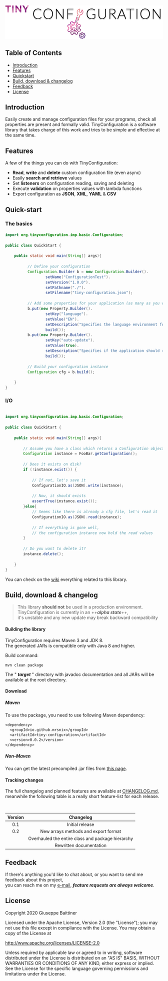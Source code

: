 <p align="center">
    <img alt="Logo" src="./img/TinyConfiguration.png">
</p>

## Table of Contents
- [Introduction](#introduction)
- [Features](#features)
- [Quickstart](#quick-start)
- [Build, download & changelog](#build-download--changelog)
- [Feedback](#feedback)
- [License](#license)

## Introduction
Easily create and manage configuration files for your programs, 
check all properties are present and formally valid. 
TinyConfiguration is a software library that takes charge of this work 
and tries to be simple and effective at the same time.

## Features
A few of the things you can do with TinyConfiguration:

* **Read**, **write** and **delete** custom configuration file (even async)
* Easily **search and retrieve** values
* Set **listeners** on configuration reading, saving and deleting
* Execute **validation** on properties values with lambda functions
* Export configuration as **JSON**, **XML**, **YAML** & **CSV**

## Quick-start

### The basics

```java
import org.tinyconfiguration.imp.basic.Configuration;

public class QuickStart {

    public static void main(String[] args){

          // Define your configuration 
          Configuration.Builder b = new Configuration.Builder().
                  setName("ConfigurationTest").
                  setVersion("1.0.0").
                  setPathname("./").
                  setFilename("tiny-configuration.json");

          // Add some properties for your application (as many as you want)
          b.put(new Property.Builder().
                  setKey("language").
                  setValue("EN").
                  setDescription("Specifies the language environment for the session").
                  build());
          b.put(new Property.Builder().
                  setKey("auto-update").
                  setValue(true).
                  setDescription("Specifies if the application should regularly check for new software releases").
                  build());

          // Build your configuration instance
          Configuration cfg = b.build();

    }
}
```

### I/O

```java

import org.tinyconfiguration.imp.basic.Configuration;

public class QuickStart {

    public static void main(String[] args){
        
        // Assume you have a class which returns a Configuration object
        Configuration instance = FooBar.getConfiguration();

        // Does it exists on disk?
        if (!instance.exist()) {

            // If not, let's save it
            ConfigurationIO.as(JSON).write(instance);

            // Now, it should exists
            assertTrue(instance.exist());
        }else{
            // Seems like there is already a cfg file, let's read it
            ConfigurationIO.as(JSON).read(instance);

            // If everything is gone well, 
            // the configuration instance now hold the read values
        }
        
        // Do you want to delete it?
        instance.delete();

    }
}
```

You can check on the [wiki](https://github.com/MrSnix/TinyConfiguration/wiki) everything related to this library.

## Build, download & changelog

>This library **should not** be used in a production environment.  
>TinyConfiguration is currently in an ++***alpha state***++,  
>it's unstable and any new update may break backward compatibility

#### Building the library
TinyConfiguration requires Maven 3 and JDK 8.<br>
The generated JARs is compatible only with Java 8 and higher.

Build command:

````
mvn clean package
````

The " ***target*** " directory with javadoc documentation 
and all JARs will be available at the root directory.

#### Download

##### Maven

To use the package, you need to use following Maven dependency:

````
<dependency>
  <groupId>io.github.mrsnix</groupId>
  <artifactId>tiny-configuration</artifactId>
  <version>0.0.2</version>
</dependency>
````

##### Non-Maven

You can get the latest precompiled .jar files 
from [this page](https://github.com/MrSnix/TinyConfiguration/releases).


#### Tracking changes

The full changelog and planned features are available at [CHANGELOG.md](CHANGELOG.md),  
meanwhile the following table is a really short feature-list for each
release.

<br>

| Version |                      Changelog                           |
|:-------:|:--------------------------------------------------------:|
|   0.1   |                   Initial release                        |
|   0.2   |         New arrays methods and export format             |
|         |    Overhauled the entire class and package hierarchy     |
|         |                Rewritten documentation                   |

## Feedback
If there's anything you'd like to chat about, or 
you want to send me feedback about this project,  
you can reach me on my [e-mail](mailto:baittiner.giuseppe.dev@gmail.com), 
***feature requests are always welcome***.

## License
Copyright 2020 Giuseppe Baittiner

Licensed under the Apache License, Version 2.0 (the "License"); you may not use this file except in compliance with the License. You may obtain a copy of the License at

<http://www.apache.org/licenses/LICENSE-2.0>

Unless required by applicable law or agreed to in writing, software distributed under the License is distributed on an "AS IS" BASIS, WITHOUT WARRANTIES OR CONDITIONS OF ANY KIND, either express or implied. See the License for the specific language governing permissions and limitations under the License.

